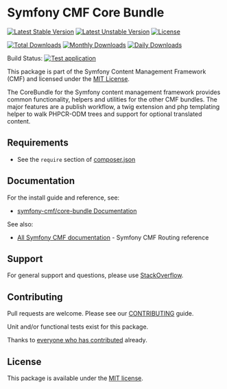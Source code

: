 # Symfony CMF Core Bundle

[![Latest Stable Version](https://poser.pugx.org/symfony-cmf/core-bundle/v/stable)](https://packagist.org/packages/symfony-cmf/core-bundle)
[![Latest Unstable Version](https://poser.pugx.org/symfony-cmf/core-bundle/v/unstable)](https://packagist.org/packages/symfony-cmf/core-bundle)
[![License](https://poser.pugx.org/symfony-cmf/core-bundle/license)](https://packagist.org/packages/symfony-cmf/core-bundle)

[![Total Downloads](https://poser.pugx.org/symfony-cmf/core-bundle/downloads)](https://packagist.org/packages/symfony-cmf/core-bundle)
[![Monthly Downloads](https://poser.pugx.org/symfony-cmf/core-bundle/d/monthly)](https://packagist.org/packages/symfony-cmf/core-bundle)
[![Daily Downloads](https://poser.pugx.org/symfony-cmf/core-bundle/d/daily)](https://packagist.org/packages/symfony-cmf/core-bundle)

Build Status: [![Test application](https://github.com/symfony-cmf/core-bundle/actions/workflows/test-application.yaml/badge.svg)](https://github.com/symfony-cmf/core-bundle/actions/workflows/test-application.yaml)


This package is part of the Symfony Content Management Framework (CMF) and licensed
under the [MIT License](LICENSE).

The CoreBundle for the Symfony content management framework provides common functionality,
helpers and utilities for the other CMF bundles. The major features are a publish workflow,
a twig extension and php templating helper to walk PHPCR-ODM trees and support for optional translated content.


## Requirements

* See the `require` section of [composer.json](composer.json)

## Documentation

For the install guide and reference, see:

* [symfony-cmf/core-bundle Documentation](https://github.com/symfony-cmf/symfony-cmf-docs/tree/master/bundles/core)

See also:

* [All Symfony CMF documentation](https://github.com/symfony-cmf/symfony-cmf-docs/tree/master/bundles/core) - Symfony CMF Routing reference

## Support

For general support and questions, please use [StackOverflow](http://stackoverflow.com/questions/tagged/symfony-cmf).

## Contributing

Pull requests are welcome. Please see our
[CONTRIBUTING](https://github.com/symfony-cmf/blob/master/CONTRIBUTING.md)
guide.

Unit and/or functional tests exist for this package.

Thanks to [everyone who has contributed](contributors) already.

## License

This package is available under the [MIT license](src/Resources/meta/LICENSE).
